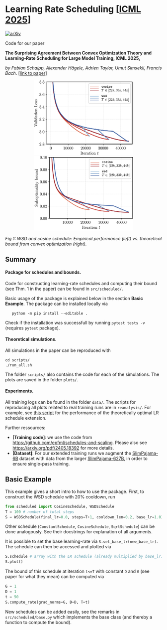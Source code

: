 # Learning Rate Scheduling [[ICML 2025](https://icml.cc/virtual/2025/poster/44759)]
[![arXiv](https://img.shields.io/badge/arXiv-2501.18965-b31b1b.svg)](https://arxiv.org/abs/2501.18965)

Code for our paper

**The Surprising Agreement Between Convex Optimization Theory and Learning-Rate Scheduling for Large Model Training, ICML 2025,**

*by Fabian Schaipp, Alexander Hägele, Adrien Taylor, Umut Simsekli, Francis Bach*. [[link to paper]](https://arxiv.org/pdf/2501.18965)

<p align="center">
    <img src="assets/210m_horizons.png" width="320" />
    <img src="assets/only_convergence.png" width="320" />
</p>

*Fig 1: WSD and cosine schedule: Empirical performance (left) vs. theoretical bound from convex optimization (right).*


## Summary

#### Package for schedules and bounds.

Code for constructing learning-rate schedules and computing their bound (see Thm. 1 in the paper) can be found in `src/scheduled/`. 

Basic usage of the package is explained below in the section **Basic Example**. The package can be installed locally via

```
   python -m pip install --editable .
```

Check if the installation was successfull by running ``pytest tests -v`` (requires `pytest` package).

#### Theoretical simulations.

All simulations in the paper can be reproduced with 

```
cd scripts/
./run_all.sh
```

The folder `scripts/` also contains the code for each of the simulations. The plots are saved in the folder `plots/`.

#### Experiments.

All training logs can be found in the folder `data/`. The scripts for reproducing all plots related to real training runs are in `reanalysis/`. For example, see [this script](reanalysis/analysis_horizon_transfer.py) for the performance of the theoretically optimal LR schedule extension.

Further ressources:

* **[Training code]**: we use the code from https://github.com/epfml/schedules-and-scaling. Please also see https://arxiv.org/pdf/2405.18392 for more details.
* **[Dataset]**: For our extended training runs we augment the [SlimPajama-6B](https://huggingface.co/datasets/DKYoon/SlimPajama-6B) dataset with data from the larger [SlimPajama-627B](https://huggingface.co/datasets/cerebras/SlimPajama-627B), in order to ensure single-pass training.

## Basic Example

This example gives a short intro to how to use the package. First, to construct the WSD schedule with 20% cooldown, run

```python
from scheduled import CosineSchedule, WSDSchedule
T = 100 # number of total steps
S = WSDSchedule(final_lr=0.0, steps=T+1, cooldown_len=0.2, base_lr=1.0)
```
Other schedule (`ConstantSchedule`, `CosineSchedule`, `SqrtSchedule`) can be done analogously. See their docstrings for explanation of all arguments.

It is possible to set the base learning-rate via `S.set_base_lr(new_base_lr)`. The schedule can then be accessed and plotted via

```python
S.schedule # array with the LR schedule (already multiplied by base_lr)
S.plot()
```

The bound of this schedule at iteration `t<=T` with constant `D` and `G` (see paper for what they mean) can be computed via
```python
G = 1
D = 1
t = 50
S.compute_rate(grad_norms=G, D=D, T=t)
```

New schedules can be added easily, see the remarks in `src/scheduled/base.py` which implements the base class (and thereby a function to compute the bound).
